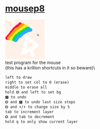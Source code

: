 # [mousep8](https://binglecringle180.github.io/mousep8/)
![label](label.png "label")\
test program for the mouse\
(this has a krillion shortcuts in it so beware)\
```
left to draw
right to set col to 0 (erase)
middle to erase all
hold ❎ and left to set bg
🅾️ to undo
❎ and 🅾️ to undo last size steps
❎ and ⬆️/⬇️ to change size by 5
tab to increment layer
❎ and tab to decrement
hold q to only show current layer